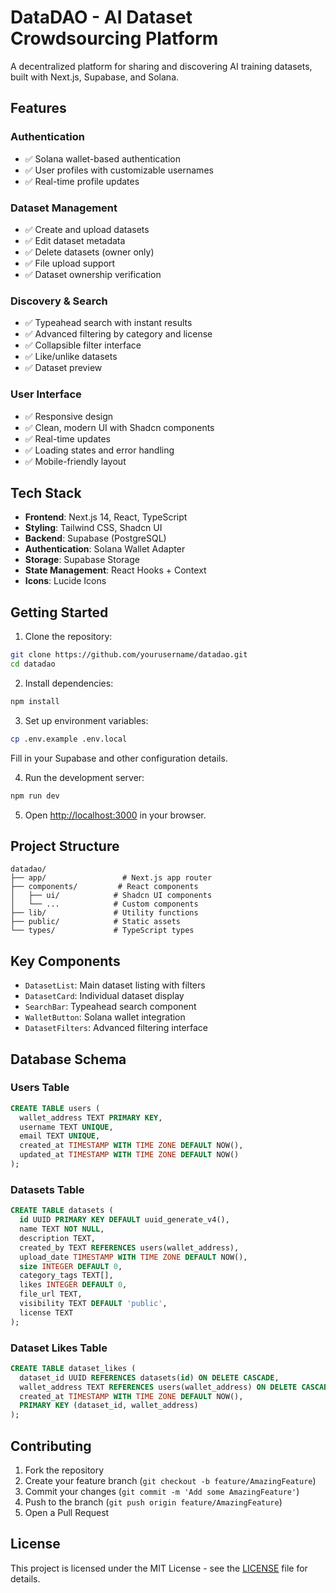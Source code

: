 # DataDAO - AI Dataset Crowdsourcing Platform

A decentralized platform for sharing and discovering AI training datasets, built with Next.js, Supabase, and Solana.

## Features

### Authentication
- ✅ Solana wallet-based authentication
- ✅ User profiles with customizable usernames
- ✅ Real-time profile updates

### Dataset Management
- ✅ Create and upload datasets
- ✅ Edit dataset metadata
- ✅ Delete datasets (owner only)
- ✅ File upload support
- ✅ Dataset ownership verification

### Discovery & Search
- ✅ Typeahead search with instant results
- ✅ Advanced filtering by category and license
- ✅ Collapsible filter interface
- ✅ Like/unlike datasets
- ✅ Dataset preview

### User Interface
- ✅ Responsive design
- ✅ Clean, modern UI with Shadcn components
- ✅ Real-time updates
- ✅ Loading states and error handling
- ✅ Mobile-friendly layout

## Tech Stack

- **Frontend**: Next.js 14, React, TypeScript
- **Styling**: Tailwind CSS, Shadcn UI
- **Backend**: Supabase (PostgreSQL)
- **Authentication**: Solana Wallet Adapter
- **Storage**: Supabase Storage
- **State Management**: React Hooks + Context
- **Icons**: Lucide Icons

## Getting Started

1. Clone the repository:
```bash
git clone https://github.com/yourusername/datadao.git
cd datadao
```

2. Install dependencies:
```bash
npm install
```

3. Set up environment variables:
```bash
cp .env.example .env.local
```
Fill in your Supabase and other configuration details.

4. Run the development server:
```bash
npm run dev
```

5. Open [http://localhost:3000](http://localhost:3000) in your browser.

## Project Structure

```
datadao/
├── app/                 # Next.js app router
├── components/         # React components
│   ├── ui/            # Shadcn UI components
│   └── ...            # Custom components
├── lib/               # Utility functions
├── public/            # Static assets
└── types/             # TypeScript types
```

## Key Components

- `DatasetList`: Main dataset listing with filters
- `DatasetCard`: Individual dataset display
- `SearchBar`: Typeahead search component
- `WalletButton`: Solana wallet integration
- `DatasetFilters`: Advanced filtering interface

## Database Schema

### Users Table
```sql
CREATE TABLE users (
  wallet_address TEXT PRIMARY KEY,
  username TEXT UNIQUE,
  email TEXT UNIQUE,
  created_at TIMESTAMP WITH TIME ZONE DEFAULT NOW(),
  updated_at TIMESTAMP WITH TIME ZONE DEFAULT NOW()
);
```

### Datasets Table
```sql
CREATE TABLE datasets (
  id UUID PRIMARY KEY DEFAULT uuid_generate_v4(),
  name TEXT NOT NULL,
  description TEXT,
  created_by TEXT REFERENCES users(wallet_address),
  upload_date TIMESTAMP WITH TIME ZONE DEFAULT NOW(),
  size INTEGER DEFAULT 0,
  category_tags TEXT[],
  likes INTEGER DEFAULT 0,
  file_url TEXT,
  visibility TEXT DEFAULT 'public',
  license TEXT
);
```

### Dataset Likes Table
```sql
CREATE TABLE dataset_likes (
  dataset_id UUID REFERENCES datasets(id) ON DELETE CASCADE,
  wallet_address TEXT REFERENCES users(wallet_address) ON DELETE CASCADE,
  created_at TIMESTAMP WITH TIME ZONE DEFAULT NOW(),
  PRIMARY KEY (dataset_id, wallet_address)
);
```

## Contributing

1. Fork the repository
2. Create your feature branch (`git checkout -b feature/AmazingFeature`)
3. Commit your changes (`git commit -m 'Add some AmazingFeature'`)
4. Push to the branch (`git push origin feature/AmazingFeature`)
5. Open a Pull Request

## License

This project is licensed under the MIT License - see the [LICENSE](LICENSE) file for details.
